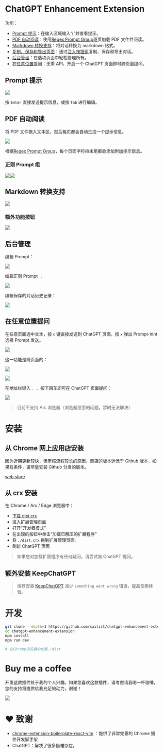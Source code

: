 # ChatGPT Enhancement Extension

功能：

- [Prompt 提示](#prompt-提示)：在输入区域输入“/”并查看提示。
- [PDF 自动阅读](#pdf-自动阅读)：使用[Regex Prompt Group](#正则-prompt-组)逐页加载 PDF 文件并阅读。
- [Markdown 转换支持](#markdown-转换支持)：将对话转换为 markdown 格式。
- [复制、保存和导出页面](#额外功能按钮)：通过[注入按钮组](#额外功能按钮)复制、保存和导出对话。
- [后台管理](#后台管理)：在选项页面中轻松管理所有。
- [在任意位置提问](#在任意位置提问)：无需 API，开启一个 ChatGPT 页面即可跨页面提问。

## Prompt 提示

![](./images/prompt-hint.gif)

按 `Enter` 直接发送提示信息，或按 `Tab` 进行编辑。

## PDF 自动阅读

将 PDF 文件拖入文本区，然后每页都会自动生成一个提示信息。

![](./images/overview-pdf.gif)

根据[Regex Prompt Group](#regex-prompt-group)，每个页面字符串末尾都会添加附加提示信息。

### 正则 Prompt 组

![](./images/reg-prompt-0.png)![](./images/reg-prompt-1.png)

## Markdown 转换支持

![](./images/preview.png)

### 额外功能按钮

![](./images/injected-button-preview.png)

## 后台管理

编辑 Prompt：

![](./images/dashboard-0.png)

编辑正则 Prompt ：

![](./images/dashboard-1.png)

编辑保存的对话历史记录：

![](./images/dashboard-2.png)

## 在任意位置提问

在任意页面选中文本，按 `c` 键直接发送到 ChatGPT 页面，按 `x` 弹出 Prompt-hint 选择 Prompt 发送。

![](images/re-prompt.gif)

这一功能是跨页面的：

![](images/connect-cross-page-with-prompt.gif)

![](images/connect-cross-page.gif)

在地址栏键入 `. `，按下回车即可在 ChatGPT 页面提问：

![](images/omnibox-1.png)

> 目前不支持 Arc 浏览器（浏览器层面的问题，暂时无法解决）

# 安装

## 从 Chrome 网上应用店安装

因为近期更新较快，但审核流程较长的原因，商店的版本远低于 Github 版本，如果有条件，请尽量安装 Github 分发的版本。

[web store](https://chrome.google.com/webstore/detail/fdbinkcfdihppebpojopiljcmekfedkg?hl=en&authuser=0)

## 从 crx 安装

在 Chrome / Arc / Edge 浏览器中：

- [下载 dist.crx](./dist.crx)
- 进入扩展管理页面
- 打开“开发者模式”
- 在出现的按钮中单击“加载已解压的扩展程序”
- 将 `./dist.crx` 拖到扩展管理页面。
- 刷新 ChatGPT 页面

> 如果您对加载扩展程序有任何疑问，请尝试向 ChatGPT 提问。

## 额外安装 KeepChatGPT

> 推荐安装 [KeepChatGPT](https://github.com/xcanwin/KeepChatGPT/) 减少 `something went wrong` 错误，提高使用体验。


# 开发

```bash
git clone --depth=1 https://github.com/sailist/chatgpt-enhancement-extension/
cd chatgpt-enhancement-extension
npm install
npm run dev

# 在Chrome浏览器中加载./dist
```

# Buy me a coffee

开发这款插件处于我的个人兴趣。如果您喜欢这款插件，请考虑请我喝一杯咖啡，您的支持将提供给我充足的动力，谢谢！

![](images/coffee.png)

# ❤ 致谢

- [chrome-extension-boilerplate-react-vite](https://github.com/Jonghakseo/chrome-extension-boilerplate) ：提供了非常完善的 Chrome 插件开发脚手架
- ChatGPT：解决了很多疑难杂症。
